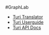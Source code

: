 #GraphLab

* [Turi Translator](https://turi.com/learn/translator/)
* [Turi Userguide](https://turi.com/learn/userguide/)
* [Turi API Docs](https://turi.com/products/create/docs/)

